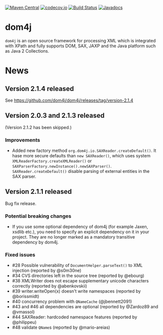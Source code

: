 [![Maven Central](https://maven-badges.herokuapp.com/maven-central/org.dom4j/dom4j/badge.svg)](https://maven-badges.herokuapp.com/maven-central/org.dom4j/dom4j)
[![codecov.io](https://codecov.io/github/dom4j/dom4j/coverage.svg?branch=master)](https://codecov.io/github/dom4j/dom4j?branch=master)
[![Build Status](https://travis-ci.org/dom4j/dom4j.svg?branch=master)](https://travis-ci.org/dom4j/dom4j)
[![Javadocs](https://javadoc.io/badge/org.dom4j/dom4j.svg)](https://javadoc.io/doc/org.dom4j/dom4j)

# dom4j

`dom4j` is an open source framework for processing XML which is integrated with XPath and fully supports DOM, SAX, JAXP and the Java platform such as Java 2 Collections.

# News

## Version 2.1.4 released
See https://github.com/dom4j/dom4j/releases/tag/version-2.1.4

## Version 2.0.3 and 2.1.3 released

(Version 2.1.2 has been skipped.)

### Improvements
* Added new factory method `org.dom4j.io.SAXReader.createDefault()`. It hase more secure defaults than `new SAXReader()`, which uses system
 `XMLReaderFactory.createXMLReader()` or `SAXParserFactory.newInstance().newSAXParser()`. `SAXReader.createDefault()` disable parsing of external entities
  in the SAX parser.

## Version 2.1.1 released
Bug fix release.

### Potential breaking changes
* If you use some optional dependency of dom4j (for example Jaxen, xsdlib etc.), you need to specify an explicit dependency on it in your project. They are no longer marked as a mandatory transitive dependency by dom4j.

### Fixed issues
* #28 Possible vulnerability of `DocumentHelper.parseText()` to XML injection (reported by @s0m30ne)
* #34 CVS directories left in the source tree (reported by @ebourg)
* #38 XMLWriter does not escape supplementary unicode characters correctly (reported by @abenkovskii)
* #39 writer.writeOpen(x) doesn't write namespaces (reported by @borissmidt)
* #40 concurrency problem with `QNameCache`  (@jbennett2091)
* #43 and #46 all dependencies are optional (reported by @Zardoz89 and @vmassol)
* #44 SAXReader: hardcoded namespace features (reported by @philippeu)
* #48 validate `QName`s (reported by @mario-areias)
